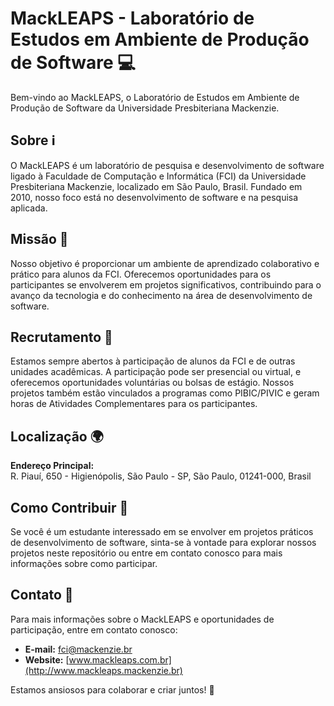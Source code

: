 # MackLEAPS - Laboratório de Estudos em Ambiente de Produção de Software 💻

Bem-vindo ao MackLEAPS, o Laboratório de Estudos em Ambiente de Produção de Software da Universidade Presbiteriana Mackenzie.

## Sobre ℹ️

O MackLEAPS é um laboratório de pesquisa e desenvolvimento de software ligado à Faculdade de Computação e Informática (FCI) da Universidade Presbiteriana Mackenzie, localizado em São Paulo, Brasil. Fundado em 2010, nosso foco está no desenvolvimento de software e na pesquisa aplicada.

## Missão 🎯

Nosso objetivo é proporcionar um ambiente de aprendizado colaborativo e prático para alunos da FCI. Oferecemos oportunidades para os participantes se envolverem em projetos significativos, contribuindo para o avanço da tecnologia e do conhecimento na área de desenvolvimento de software.

## Recrutamento 🌟

Estamos sempre abertos à participação de alunos da FCI e de outras unidades acadêmicas. A participação pode ser presencial ou virtual, e oferecemos oportunidades voluntárias ou bolsas de estágio. Nossos projetos também estão vinculados a programas como PIBIC/PIVIC e geram horas de Atividades Complementares para os participantes.

## Localização 🌍

**Endereço Principal:**  
R. Piauí, 650 - Higienópolis, São Paulo - SP, São Paulo, 01241-000, Brasil

## Como Contribuir 🤝

Se você é um estudante interessado em se envolver em projetos práticos de desenvolvimento de software, sinta-se à vontade para explorar nossos projetos neste repositório ou entre em contato conosco para mais informações sobre como participar.

## Contato 📧

Para mais informações sobre o MackLEAPS e oportunidades de participação, entre em contato conosco:

- **E-mail:** [fci@mackenzie.br](mailto:fci@mackenzie.br)
- **Website:** [www.mackleaps.com.br](http://www.mackleaps.mackenzie.br)

Estamos ansiosos para colaborar e criar juntos! 🚀
